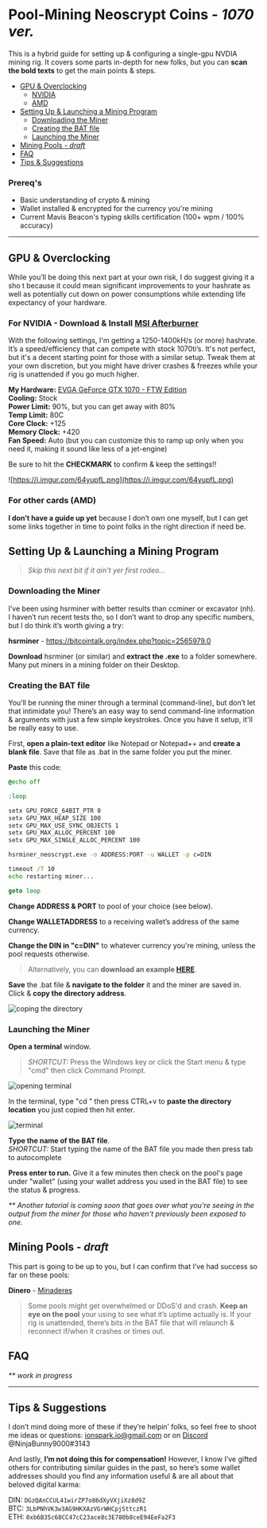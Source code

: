# Pool-Mining Neoscrypt Coins - _1070 ver._

 This is a hybrid guide for setting up & configuring a single-gpu NVDIA mining rig. It covers some parts in-depth for new folks, but you can **scan the bold texts** to get the main points & steps.


- [GPU & Overclocking](#gpu-overclocking)
    - [NVIDIA](#for-nvidia---download-install-msi-afterburner)
    - [AMD](#for-other-cards-amd)
- [Setting Up & Launching a Mining Program](#setting-up-launching-a-mining-program)
    - [Downloading the Miner](#downloading-the-miner)
    - [Creating the BAT file](#creating-the-bat-file)
    - [Launching the Miner](#launching-the-miner)
- [Mining Pools - _draft_](#mining-pools---draft)
- [FAQ](#faq)
- [Tips & Suggestions](#tips-suggestions)


### Prereq's

  - Basic understanding of crypto & mining
 -  Wallet installed & encrypted for the currency you're mining 
 - Current Mavis Beacon's typing skills certification (100+ wpm / 100% accuracy)


--- 

## GPU & Overclocking

While you’ll be doing this next part at your own risk, I do suggest giving it a sho t because it could mean significant improvements to your hashrate as well as potentially cut down on power consumptions while extending life expectancy of your hardware.

### For NVIDIA - Download & Install [MSI Afterburner](https://bitcointalk.org/index.php?topic=2565979.0)

With the following settings, I'm getting a 1250-1400kH/s (or more) hashrate. It’s a speed/efficiency that can compete with stock 1070ti’s. It's not perfect, but it's a decent starting point for those with a similar setup. Tweak them at your own discretion, but you might have driver crashes & freezes while your rig is unattended if you go much higher.

**My Hardware:** [EVGA GeForce GTX 1070 - FTW Edition](https://www.google.com/search?q=1070&client=opera&hs=OAB&source=lnms&tbm=shop&sa=X&ved=0ahUKEwiXyLC-m5vZAhXM3YMKHQ8eBVwQ_AUICigB&biw=1812&bih=962)  
**Cooling:** Stock  
**Power Limit:** 90%, but you can get away with 80%  
**Temp Limit:** 80C  
**Core Clock:** +125  
**Memory Clock:** +420  
**Fan Speed:** Auto (but you can customize this to ramp up only when you need it, making it sound like less of a jet-engine)  

Be sure to hit the **CHECKMARK** to confirm & keep the settings!!

![https://i.imgur.com/64yupfL.png](https://i.imgur.com/64yupfL.png)

### For other cards (AMD)

**I don’t have a guide up yet** because I don’t own one myself, but I can get some links together in time to point folks in the right direction if need be.

## Setting Up & Launching a Mining Program

> _Skip this next bit if it ain't yer first rodeo..._ 

### Downloading the Miner

I’ve been using hsrminer with better results than ccminer or excavator (nh). I haven’t run recent tests tho, so I don’t want to drop any specific numbers, but I do think it’s worth giving a try:


**hsrminer** - https://bitcointalk.org/index.php?topic=2565979.0


**Download** hsrminer (or similar) and **extract the .exe** to a folder somewhere. Many put miners in a mining folder on their Desktop.

### Creating the BAT file

You’ll be running the miner through a terminal (command-line), but don’t let that intimidate you! There’s an easy way to send command-line information & arguments with just a few simple keystrokes. Once you have it setup, it'll be really easy to use.

First, **open a plain-text editor** like Notepad or Notepad++ and **create a blank file**. Save that file as <some-file-name>.bat in the same folder you put the miner.


**Paste** this code:

```bat
@echo off

:loop

setx GPU_FORCE_64BIT_PTR 0
setx GPU_MAX_HEAP_SIZE 100
setx GPU_MAX_USE_SYNC_OBJECTS 1
setx GPU_MAX_ALLOC_PERCENT 100
setx GPU_MAX_SINGLE_ALLOC_PERCENT 100

hsrminer_neoscrypt.exe -o ADDRESS:PORT -u WALLET -p c=DIN

timeout /T 10
echo restarting miner...

goto loop
```
**Change ADDRESS & PORT** to pool of your choice (see below).

**Change WALLETADDRESS** to a receiving wallet’s address of the same currency.

**Change the DIN in "c=DIN"** to whatever currency you're mining, unless the pool requests otherwise.

> Alternatively, you can **download an example [HERE](https://github.com/NinjaBunny9000/crypto-resources/tree/master/BAT%20File%20Examples)**.

**Save** the .bat file & **navigate to the folder** it and the miner are saved in. Click & **copy the directory address**.


![coping the directory](https://i.imgur.com/J0jlAvR.png)


### Launching the Miner

**Open a terminal** window.  
> _SHORTCUT:_ Press the Windows key or click the Start menu & type "cmd" then click Command Prompt.

![opening terminal](https://i.imgur.com/5Vd2q70.png)

In the terminal, type "cd " then press CTRL+v to **paste the directory location** you just copied then hit enter.

![terminal](https://i.imgur.com/hMEb6Vk.png)

**Type the name of the BAT file**.  
_SHORTCUT:_ Start typing the name of the BAT file you made then press tab to autocomplete

**Press enter to run.** Give it a few minutes then check on the pool's page under "wallet" (using your wallet address you used in the BAT file) to see the status & progress.

_** Another tutorial is coming soon that goes over what you're seeing in the output from the miner for those who haven't previously been exposed to one._

## Mining Pools - _draft_

This part is going to be up to you, but I can confirm that I’ve had success so far on these pools:

**Dinero** - [Minaderes](https://minadorespool.gq)  


> Some pools might get overwhelmed or DDoS'd and crash. **Keep an eye on the pool** your using to see what it’s uptime actually is. If your rig is unattended, there’s bits in the BAT file that will relaunch & reconnect if/when it crashes or times out.


## FAQ

_** work in progress_

---

## Tips & Suggestions
I don’t mind doing more of these if they’re helpin’ folks, so feel free to shoot me ideas or questions: ionspark.io@gmail.com or on [Discord](https://discordapp.com) @NinjaBunny9000#3143

And lastly, **I’m not doing this for compensation!** However, I know I’ve gifted others for contributing similar guides in the past, so here’s some wallet addresses should you find any information useful & are all about that beloved digital karma:

DIN: `DGzQAnCCUL41wirZP7o86dXyVXjiXz8d9Z`  
BTC: `3LbPNhVK3w3AG9HKXAzVGrWHCpjSttczR1`  
ETH: `0xb6B35c68CC47cC23ace8c3E780b8ceE94EeFa2F3`